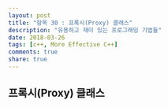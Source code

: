 ```yaml
---
layout: post
title: "항목 30 : 프록시(Proxy) 클래스"
description: "유용하고 재미 있는 프로그래밍 기법들"
date: 2018-03-26
tags: [c++, More Effective C++]
comments: true
share: true
---
```


## 프록시(Proxy) 클래스 
